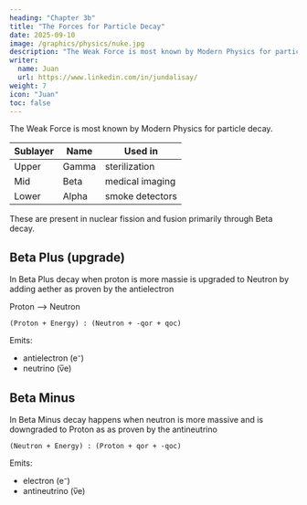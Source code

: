 ```yaml
---
heading: "Chapter 3b"
title: "The Forces for Particle Decay"
date: 2025-09-10
image: /graphics/physics/nuke.jpg
description: "The Weak Force is most known by Modern Physics for particle decay."
writer:
  name: Juan
  url: https://www.linkedin.com/in/jundalisay/
weight: 7
icon: "Juan"
toc: false
---
```



The Weak Force is most known by Modern Physics for particle decay. 


Sublayer | Name | Used in 
--- | --- | ---
Upper | Gamma | sterilization  
Mid | Beta | medical imaging
Lower | Alpha | smoke detectors


These are present in nuclear fission and fusion primarily through Beta decay. 


## Beta Plus (upgrade)

In Beta Plus decay when proton is more massie is upgraded to Neutron by adding aether as proven by the antielectron 

Proton --> Neutron

```
(Proton + Energy) : (Neutron + -qor + qoc) 
```


Emits:
- antielectron (e⁻)
- neutrino (ν̅e)



## Beta Minus 

In Beta Minus decay happens when neutron is more massive and is downgraded to Proton as as proven by the antineutrino

```
(Neutron + Energy) : (Proton + qor + -qoc) 
```

Emits:
- electron (e⁻)
- antineutrino (ν̅e)

